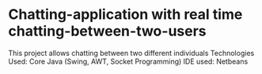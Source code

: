 # Chatting-application with real time chatting-between-two-users
This project allows chatting between two different individuals
Technologies Used: Core Java (Swing, AWT, Socket Programming)
IDE used: Netbeans
